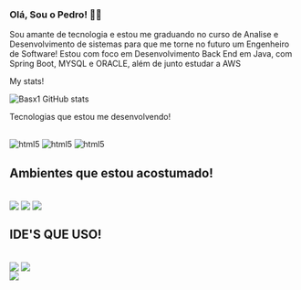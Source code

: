 ### Olá, Sou o Pedro! 👩‍💻
 Sou amante de tecnologia e estou me graduando no curso de Analise e Desenvolvimento de sistemas para que me torne no futuro um Engenheiro de Software! Estou com foco em Desenvolvimento Back End em Java, com Spring Boot, MYSQL e ORACLE, além de junto estudar a AWS
 
 My stats!

 ![Basx1 GitHub stats](https://github-readme-stats.vercel.app/api?username=Basx1&show_icons=true&theme=radical)

Tecnologias que estou me desenvolvendo!

<div style="display: inline_block"><br/>
  <img align="cewnter" alt="html5" src="https://img.shields.io/badge/MySQL-00000F?style=for-the-badge&logo=mysql&logoColor=white shield"/>
  <img align="cewnter" alt="html5" src="https://img.shields.io/badge/Python-3776AB?style=for-the-badge&logo=python&logoColor=white"/>
  <img align="cewnter" alt="html5" src="https://img.shields.io/badge/Java-ED8B00?style=for-the-badge&logo=openjdk&logoColor=white"/>
</div>



## Ambientes que estou acostumado!

<div style="display: inline"><br/>  
<img align="center" alt"html5" src="https://img.shields.io/badge/Linux-FCC624?style=for-the-badge&logo=linux&logoColor=black"/>
<img align="center" alt"html5" src="https://img.shields.io/badge/mac%20os-000000?style=for-the-badge&logo=apple&logoColor=white"/>
<img align="center" alt"html5" src="https://img.shields.io/badge/Windows-0078D6?style=for-the-badge&logo=windows&logoColor=white"/>


## IDE'S QUE USO!
<div style="display: inline"><br/>  
<img align="center" alt"html5" src="https://img.shields.io/badge/Visual_Studio_Code-0078D4?style=for-the-badge&logo=visual%20studio%20code&logoColor=white"/>
<img align="center" alt"html5" src="https://img.shields.io/badge/IntelliJ_IDEA-000000.svg?style=for-the-badge&logo=intellij-idea&logoColor=white"/>

<div style="display: inline"><br/>
<img align="center" alt"html5" src="https://raw.githubusercontent.com/joaopauloaramuni/joaopauloaramuni/main/img/header.png"/>


